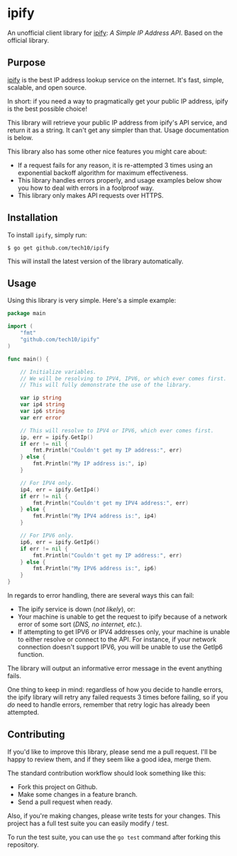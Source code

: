 # ipify

An unofficial client library for [ipify][]: *A Simple IP Address API*. Based on the official library.


## Purpose

[ipify][] is the best IP address lookup service on the internet.  It's fast, simple, scalable, and open source.

In short: if you need a way to pragmatically get your public IP address, ipify is the best possible choice!

This library will retrieve your public IP address from ipify's API service, and return it as a string.  It can't get any simpler than that. Usage documentation is below.

This library also has some other nice features you might care about:

- If a request fails for any reason, it is re-attempted 3 times using an exponential backoff algorithm for maximum effectiveness.
- This library handles errors properly, and usage examples below show you how to deal with errors in a foolproof way.
- This library only makes API requests over HTTPS.


## Installation

To install `ipify`, simply run:

```console
$ go get github.com/tech10/ipify
```

This will install the latest version of the library automatically.


## Usage

Using this library is very simple.  Here's a simple example:

```go
package main

import (
	"fmt"
	"github.com/tech10/ipify"
)

func main() {

	// Initialize variables.
	// We will be resolving to IPV4, IPV6, or which ever comes first.
	// This will fully demonstrate the use of the library.

	var ip string
	var ip4 string
	var ip6 string
	var err error

	// This will resolve to IPV4 or IPV6, which ever comes first.
	ip, err = ipify.GetIp()
	if err != nil {
		fmt.Println("Couldn't get my IP address:", err)
	} else {
		fmt.Println("My IP address is:", ip)
	}

	// For IPV4 only.
	ip4, err = ipify.GetIp4()
	if err != nil {
		fmt.Println("Couldn't get my IPV4 address:", err)
	} else {
		fmt.Println("My IPV4 address is:", ip4)
	}

	// For IPV6 only.
	ip6, err = ipify.GetIp6()
	if err != nil {
		fmt.Println("Couldn't get my IP address:", err)
	} else {
		fmt.Println("My IPV6 address is:", ip6)
	}
}
```

In regards to error handling, there are several ways this can fail:

- The ipify service is down (*not likely*), or:
- Your machine is unable to get the request to ipify because of a network error of some sort (*DNS, no internet, etc.*).
- If attempting to get IPV6 or IPV4 addresses only, your machine is unable to either resolve or connect to the API. For instance, if your network connection doesn't support IPV6, you will be unable to use the GetIp6 function.

The library will output an informative error message in the event anything fails.

One thing to keep in mind: regardless of how you decide to handle errors, the ipify library will retry any failed requests 3 times before failing, so if you *do* need to handle errors, remember that retry logic has already been attempted.


## Contributing

If you'd like to improve this library, please send me a pull request.  I'll be happy to review them, and if they seem like a good idea, merge them.

The standard contribution workflow should look something like this:

- Fork this project on Github.
- Make some changes in a feature branch.
- Send a pull request when ready.

Also, if you're making changes, please write tests for your changes. This project has a full test suite you can easily modify / test.

To run the test suite, you can use the `go test` command after forking this repository.


  [ipify]: http://www.ipify.org/ "ipify - A Simple IP Address API"
